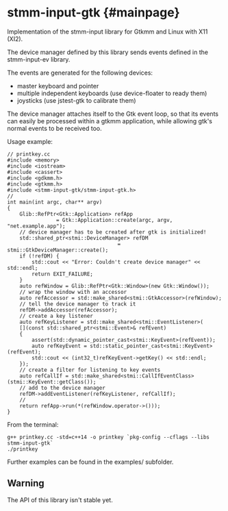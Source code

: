 stmm-input-gtk                                                     {#mainpage}
==============

Implementation of the stmm-input library for Gtkmm and Linux with X11 (XI2).

The device manager defined by this library sends events defined in the
stmm-input-ev library.

The events are generated for the following devices:
- master keyboard and pointer
- multiple independent keyboards (use device-floater to ready them)
- joysticks (use jstest-gtk to calibrate them)

The device manager attaches itself to the Gtk event loop, so that its
events can easily be processed within a gtkmm application, while allowing
gtk's normal events to be received too.

Usage example:

    // printkey.cc
    #include <memory>
    #include <iostream>
    #include <cassert>
    #include <gdkmm.h>
    #include <gtkmm.h>
    #include <stmm-input-gtk/stmm-input-gtk.h>
    //
    int main(int argc, char** argv)
    {
        Glib::RefPtr<Gtk::Application> refApp 
                    = Gtk::Application::create(argc, argv, "net.example.app");
        // device manager has to be created after gtk is initialized!
        std::shared_ptr<stmi::DeviceManager> refDM
                                        = stmi::GtkDeviceManager::create();
        if (!refDM) {
            std::cout << "Error: Couldn't create device manager" << std::endl;
            return EXIT_FAILURE;
        }
        auto refWindow = Glib::RefPtr<Gtk::Window>(new Gtk::Window());
        // wrap the window with an accessor
        auto refAccessor = std::make_shared<stmi::GtkAccessor>(refWindow);
        // tell the device manager to track it
        refDM->addAccessor(refAccessor);
        // create a key listener
        auto refKeyListener = std::make_shared<stmi::EventListener>(
        [](const std::shared_ptr<stmi::Event>& refEvent)
        {
            assert(std::dynamic_pointer_cast<stmi::KeyEvent>(refEvent));
            auto refKeyEvent = std::static_pointer_cast<stmi::KeyEvent>(refEvent);
            std::cout << (int32_t)refKeyEvent->getKey() << std::endl;
        });
        // create a filter for listening to key events
        auto refCallIf = std::make_shared<stmi::CallIfEventClass>(stmi::KeyEvent::getClass());
        // add to the device manager
        refDM->addEventListener(refKeyListener, refCallIf);
        // 
        return refApp->run(*(refWindow.operator->()));
    }

From the terminal:

    g++ printkey.cc -std=c++14 -o printkey `pkg-config --cflags --libs stmm-input-gtk`
    ./printkey

Further examples can be found in the examples/ subfolder.


Warning
-------
The API of this library isn't stable yet.
